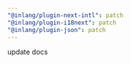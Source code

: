 ```yaml
---
"@inlang/plugin-next-intl": patch
"@inlang/plugin-i18next": patch
"@inlang/plugin-json": patch
---
```


update docs
